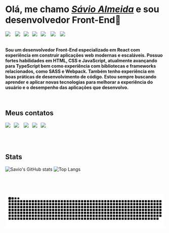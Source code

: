 # Olá, me chamo [***Sávio Almeida***](https://www.linkedin.com/in/saviovd/) e sou desenvolvedor Front-End👋


<div>
  <img src="https://cdn.jsdelivr.net/gh/devicons/devicon/icons/html5/html5-plain.svg" width="40px" heigth="40px"/> &ensp;    
  <img src="https://cdn.jsdelivr.net/gh/devicons/devicon/icons/css3/css3-plain.svg" width="40px" heigth="40px"/>&ensp;  
  <img src="https://cdn.jsdelivr.net/gh/devicons/devicon/icons/javascript/javascript-plain.svg" width="40px" heigth="40px"/>&ensp;  
  <img src="https://cdn.jsdelivr.net/gh/devicons/devicon/icons/sass/sass-original.svg" width="40px" heigth="40px"/>&ensp;  
  <img src="https://cdn.jsdelivr.net/gh/devicons/devicon/icons/typescript/typescript-plain.svg" width="40px" heigth="40px"/> &ensp;  
  <img src="https://cdn.jsdelivr.net/gh/devicons/devicon/icons/react/react-original.svg" width="40px" heigth="40px"/>  &ensp;  
  <img src="https://cdn.jsdelivr.net/gh/devicons/devicon/icons/git/git-original.svg" width="40px" heigth="40px"/>  &ensp;  
</div>

<br/>

**Sou um desenvolvedor Front-End especializado em React com experiência em construir aplicações web modernas e escaláveis. Possuo fortes habilidades em HTML, CSS e JavaScript, atualmente avançando para TypeScript bem como experiência com bibliotecas e frameworks relacionados, como SASS e Webpack. Também tenho experiência em boas práticas de desenvolvimento de código. Estou sempre buscando aprender e aplicar novas tecnologias para melhorar a experiência do usuário e o desempenho das aplicações que desenvolvo.**

<br/>

## Meus contatos

<div>
  <a href="[https://www.instagram.com/saviovd/](https://discord.com/channels/@saviovd#7182)" target="_blank"><img src="https://img.shields.io/badge/-Discord-%235865F2?style=for-the-badge&logo=instagram&logoColor=white" target="_blank"></a>&ensp; 
  <a href="https://www.instagram.com/saviovd/" target="_blank"><img src="https://img.shields.io/badge/-Instagram-%23E4405F?style=for-the-badge&logo=instagram&logoColor=white" target="_blank"></a> &ensp;
  <a href="https://www.linkedin.com/in/saviovd/" target="_blank"><img src="https://img.shields.io/badge/-LinkedIn-%230077B5?style=for-the-badge&logo=linkedin&logoColor=white" target="_blank"></a>&ensp;
  <a href="[https://www.linkedin.com/in/saviovd/](https://mail.google.com/mail/u/0/?tab=rm&ogbl#inbox)" target="_blank"><img src="https://img.shields.io/badge/Gmail-D14836?style=for-the-badge&logo=gmail&logoColor=white" 
target="_blank"></a>&ensp;
<a href="https://api.whatsapp.com/send?phone=5541991791628" target="_blank"><img src="https://img.shields.io/badge/WhatsApp-25D366?style=for-the-badge&logo=whatsapp&logoColor=white" 
target="_blank"></a
![WhatsApp]()
  
  
</div>

 
<br/><br/>
 
## Stats
 
 ![Savio's GitHub stats](https://github-readme-stats.vercel.app/api?username=Saviovd&show_icons=true&theme=transparent&card_width=500px)
 ![Top Langs](https://github-readme-stats.vercel.app/api/top-langs/?username=Saviovd&layout=compact&card_width=450px)
 
  ###
  
 <br/>
 
</div>
  <br>
  

![Snake animation](https://github.com/ellen2121/ellen2121/blob/output/github-contribution-grid-snake.svg)
